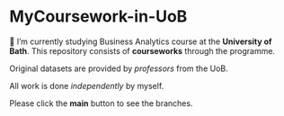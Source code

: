 # MyCoursework-in-UoB

🌱 I’m currently studying Business Analytics course at the **University of Bath**. This repository consists of **courseworks** through the programme.

Original datasets are provided by _professors_ from the UoB.

All work is done _independently_ by myself.

Please click the **main** button to see the branches.

